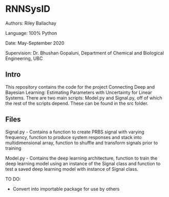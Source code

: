 # RNNSysID

Authors: Riley Ballachay

Language: 100% Python

Date: May-September 2020

Supervision: Dr. Bhushan Gopaluni, Department of Chemical and Biological Engineering, UBC

## Intro
This repository contains the code for the project Connecting Deep and Bayesian Learning: Estimating Parameters with Uncertainty for Linear Systems.
There are two main scripts: Model.py and Signal.py, off of which the rest of the scripts depend. These can be found in the src folder.

## Files 
Signal.py - Contains a function to create PRBS signal with varying frequency, function to produce system responses and stack into multidimensional array, function to shuffle and transform signals prior to training

Model.py - Contains the deep learning architecture, function to train the deep learning model using an instance of the Signal class and function to test a saved deep learning model with instance of Signal class.

TO DO:
- Convert into importable package for use by others

